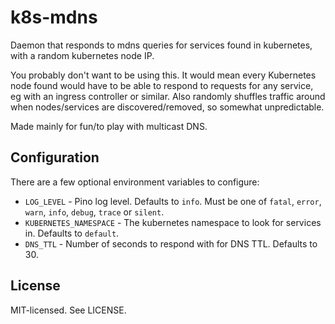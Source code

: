 # k8s-mdns

Daemon that responds to mdns queries for services found in kubernetes, with a random kubernetes node IP.

You probably don't want to be using this. It would mean every Kubernetes node found would have to be able to respond to requests for any service, eg with an ingress controller or similar. Also randomly shuffles traffic around when nodes/services are discovered/removed, so somewhat unpredictable.

Made mainly for fun/to play with multicast DNS.

## Configuration

There are a few optional environment variables to configure:

- `LOG_LEVEL` - Pino log level. Defaults to `info`. Must be one of `fatal`, `error`, `warn`, `info`, `debug`, `trace` or `silent`.
- `KUBERNETES_NAMESPACE` - The kubernetes namespace to look for services in. Defaults to `default`.
- `DNS_TTL` - Number of seconds to respond with for DNS TTL. Defaults to 30.

## License

MIT-licensed. See LICENSE.
